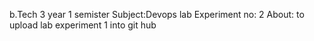 b.Tech 3 year 1 semister
Subject:Devops lab
Experiment no: 2
About:
to upload lab experiment 1 into git hub 
